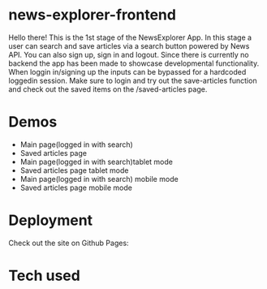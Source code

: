 # news-explorer-frontend

Hello there! This is the 1st stage of the NewsExplorer App. In this stage a user can search and save articles via a search button powered by News API. You can also sign up, sign in and logout.  Since there is currently no backend the app has been made to showcase developmental functionality. When loggin in/signing up the inputs can be bypassed for a hardcoded loggedin session. Make sure to login and try out the save-articles function and check out the saved items on the /saved-articles page.

# Demos

- Main page(logged in with search)
- Saved articles page
- Main page(logged in with search)tablet mode
- Saved articles page tablet mode
- Main page(logged in with search) mobile mode
- Saved articles page mobile mode

# Deployment

Check out the site on Github Pages:

# Tech used

